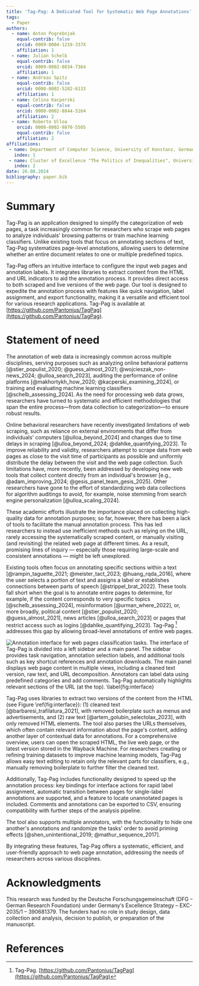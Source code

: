 ```yaml
---
title: 'Tag-Pag: A Dedicated Tool for Systematic Web Page Annotations'
tags:
  - Paper
authors:
  - name: Anton Pogrebnjak
    equal-contrib: false
    orcid: 0009-0004-1219-337X
    affiliation: 1
  - name: Julian Schelb
    equal-contrib: false
    orcid: 0009-0002-8034-7364
    affiliation: 1
  - name: Andreas Spitz
    equal-contrib: false
    orcid: 0000-0002-5282-6133
    affiliation: 1
  - name: Celina Kacperski
    equal-contrib: false
    orcid: 0000-0002-8844-5164
    affiliation: 2
  - name: Roberto Ulloa
    orcid: 0000-0002-9870-5505
    equal-contrib: false
    affiliation: 2
affiliations:
 - name: Department of Computer Science, University of Konstanz, Germany
   index: 1
 - name: Cluster of Excellence "The Politics of Inequalities", University of Konstanz, Germany
   index: 2
date: 26.08.2024
bibliography: paper.bib
---
```


# Summary

Tag-Pag is an application designed to simplify the categorization of web pages, a task increasingly common for researchers who scrape web pages to analyze individuals' browsing patterns or train machine learning classifiers. Unlike existing tools that focus on annotating sections of text, Tag-Pag systematizes page-level annotations, allowing users to determine whether an entire document relates to one or multiple predefined topics. 

Tag-Pag offers an intuitive interface to configure the input web pages and annotation labels. It integrates libraries to extract content from the HTML and URL indicators to aid the annotation process. It provides direct access to both scraped and live versions of the web page. Our tool is designed to expedite the annotation process with features like quick navigation, label assignment, and export functionality, making it a versatile and efficient tool for various research applications. Tag-Pag is available at [https://github.com/Pantonius/TagPag](https://github.com/Pantonius/TagPag).

# Statement of need


The annotation of web data is increasingly common across multiple disciplines, serving purposes such as analyzing online behavioral patterns [@stier_populist_2020; @guess_almost_2021; @wojcieszak_non-news_2024; @ulloa_search_2023], auditing the performance of online platforms [@makhortykh_how_2020; @kacperski_examining_2024], or training and evaluating machine learning classifiers [@schelb_assessing_2024]. As the need for processing web data grows, researchers have turned to systematic and efficient methodologies that span the entire process—from data collection to categorization—to ensure robust results.

Online behavioral researchers have recently investigated limitations of web scraping, such as reliance on external environments that differ from individuals' computers [@ulloa_beyond_2024] and changes due to time delays in scraping [@ulloa_beyond_2024; @dahlke_quantifying_2023]. To improve reliability and validity, researchers attempt to scrape data from web pages as close to the visit time of participants as possible and uniformly distribute the delay between the visit and the web page collection. Such limitations have, more recently, been addressed by developing new web tools that collect content directly from an individual's browser [e.g., @adam_improving_2024; @gesis_panel_team_gesis_2025]. Other researchers have gone to the effort of standardizing web data collections for algorithm auditings to avoid, for example, noise stemming from search engine personalization [@ulloa_scaling_2024]. 

These academic efforts illustrate the importance placed on collecting high-quality data for annotation purposes; so far, however, there has been a lack of tools to facilitate the manual annotation process. This has led researchers to instead use inefficient methods such as relying on the URL, rarely accessing the systematically scraped content, or manually visiting (and revisiting) the related web page at different times. As a result, promising lines of inquiry — especially those requiring large-scale and consistent annotations — might be left unexplored. 

Existing tools often focus on annotating specific sections within a text [@rampin_taguette_2021; @meister_tact_2023; @huang_rqda_2016], where the user selects a portion of text and assigns a label or establishes connections between parts of speech [@strippel_brat_2022]. These tools fall short when the goal is to annotate entire pages to determine, for example, if the content corresponds to very specific topics [@schelb_assessing_2024], misinformation [@urman_where_2022], or, more broadly, political content [@stier_populist_2020; @guess_almost_2021], news articles [@ulloa_search_2023] or pages that restrict access such as logins [@dahlke_quantifying_2023]. Tag-Pag [^1] addresses this gap by allowing broad-level annotations of entire web pages.

[^1]: Tag-Pag. [https://github.com/Pantonius/TagPag](https://github.com/Pantonius/TagPag)

![Annotation interface for web pages classification tasks. The interface of Tag-Pag is divided into a left sidebar and a main panel. The sidebar provides task navigation, annotation selection labels, and additional tools such as key shortcut references and annotation downloads. The main panel displays web page content in multiple views, including a cleaned text version, raw text, and URL decomposition. Annotators can label data using predefined categories and add comments. Tag-Pag automatically highlights relevant sections of the URL (at the top). \label{fig:interface}](fig1.png)

Tag-Pag uses libraries to extract two versions of the content from the HTML (see Figure \ref{fig:interface}): (1) cleaned text [@barbaresi_trafilatura_2021], with removed boilerplate such as menus and advertisements, and (2) raw text [@artem_golubin_selectolax_2023], with only removed HTML elements. The tool also parses the URLs themselves, which often contain relevant information about the page's content, adding another layer of contextual data for annotations. For a comprehensive overview, users can open the scraped HTML, the live web page, or the latest version stored in the Wayback Machine. For researchers creating or refining training datasets to improve machine learning models, Tag-Pag allows easy text editing to retain only the relevant parts for classifiers, e.g., manually removing boilerplate to further filter the cleaned text.

Additionally, Tag-Pag includes functionality designed to speed up the annotation process: key bindings for interface actions for rapid label assignment, automatic transition between pages for single-label annotations are supported, and a feature to locate unannotated pages is included. Comments and annotations can be exported to CSV, ensuring compatibility with further steps of the analysis pipeline. 

The tool also supports multiple annotators, with the functionality to hide one another's annotations and randomize the tasks' order to avoid priming effects [@shen_unintentional_2019; @mathur_sequence_2017].
 
By integrating these features, Tag-Pag offers a systematic, efficient, and user-friendly approach to web page annotation, addressing the needs of researchers across various disciplines.

# Acknowledgments

This research was funded by the Deutsche Forschungsgemeinschaft (DFG – German Research Foundation) under Germany‘s Excellence Strategy – EXC- 2035/1 – 390681379. The funders had no role in study design, data collection and analysis, decision to publish, or preparation of the manuscript.

# References


